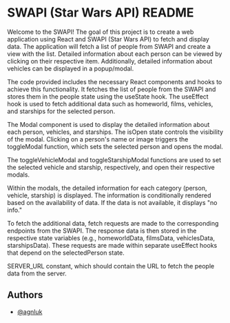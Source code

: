 
# SWAPI (Star Wars API) README

Welcome to the SWAPI! The goal of this project is to create a web application using React and SWAPI (Star Wars API) to fetch and display data. The application will fetch a list of people from SWAPI and create a view with the list. Detailed information about each person can be viewed by clicking on their respective item. Additionally, detailed information about vehicles can be displayed in a popup/modal.

The code provided includes the necessary React components and hooks to achieve this functionality. It fetches the list of people from the SWAPI and stores them in the people state using the useState hook. The useEffect hook is used to fetch additional data such as homeworld, films, vehicles, and starships for the selected person.

The Modal component is used to display the detailed information about each person, vehicles, and starships. The isOpen state controls the visibility of the modal. Clicking on a person's name or image triggers the toggleModal function, which sets the selected person and opens the modal.

The toggleVehicleModal and toggleStarshipModal functions are used to set the selected vehicle and starship, respectively, and open their respective modals.

Within the modals, the detailed information for each category (person, vehicle, starship) is displayed. The information is conditionally rendered based on the availability of data. If the data is not available, it displays "no info."

To fetch the additional data, fetch requests are made to the corresponding endpoints from the SWAPI. The response data is then stored in the respective state variables (e.g., homeworldData, filmsData, vehiclesData, starshipsData). These requests are made within separate useEffect hooks that depend on the selectedPerson state.

SERVER_URL constant, which should contain the URL to fetch the people data from the server.




## Authors

- [@agnluk](https://github.com/agnluk/agnluk)

